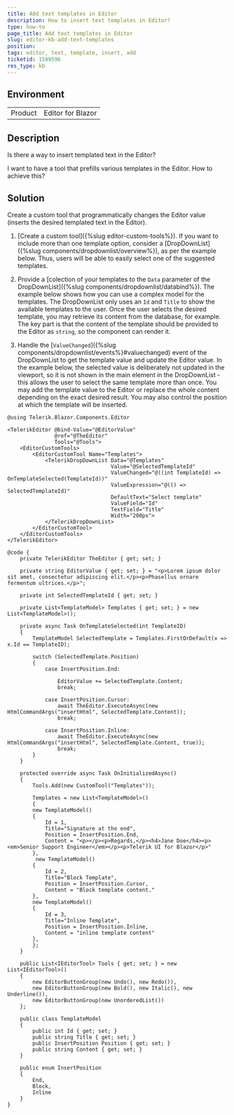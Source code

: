 ```yaml
---
title: Add text templates in Editor
description: How to insert text templates in Editor?
type: how-to
page_title: Add text templates in Editor
slug: editor-kb-add-text-templates
position: 
tags: editor, text, template, insert, add
ticketid: 1589596
res_type: kb
---
```


## Environment
<table>
	<tbody>
		<tr>
			<td>Product</td>
			<td>Editor for Blazor</td>
		</tr>
	</tbody>
</table>


## Description

Is there a way to insert templated text in the Editor?

I want to have a tool that prefills various templates in the Editor. How to achieve this?

## Solution

Create a custom tool that programmatically changes the Editor value (inserts the desired templated text in the Editor).

1. [Create a custom tool]({%slug editor-custom-tools%}). If you want to include more than one template option, consider a [DropDownList]({%slug components/dropdownlist/overview%}), as per the example below. Thus, users will be able to easily select one of the suggested templates.

1. Provide a [colection of your templates to the `Data` parameter of the DropDownList]({%slug components/dropdownlist/databind%}). The example below shows how you can use a complex model for the templates. The DropDownList only uses an `Id` and `Title` to show the available templates to the user. Once the user selects the desired template, you may retrieve its content from the database, for example. The key part is that the content of the template should be provided to the Editor as `string`, so the component can render it.

1. Handle the [`ValueChanged`]({%slug components/dropdownlist/events%}#valuechanged) event of the DropDownList to get the template value and update the Editor value. In the example below, the selected value is deliberately not updated in the viewport, so it is not shown in the main element in the DropDownList - this allows the user to select the same template more than once. You may add the template value to the Editor or replace the whole content depending on the exact desired result. You may also control the position at which the template will be inserted.

````CSHTML
@using Telerik.Blazor.Components.Editor

<TelerikEditor @bind-Value="@EditorValue"
               @ref="@TheEditor"
               Tools="@Tools">
    <EditorCustomTools>
        <EditorCustomTool Name="Templates">
            <TelerikDropDownList Data="@Templates"
                                 Value="@SelectedTemplateId"
                                 ValueChanged="@((int TemplateId) => OnTemplateSelected(TemplateId))"
                                 ValueExpression="@(() => SelectedTemplateId)"
                                 DefaultText="Select template"
                                 ValueField="Id"
                                 TextField="Title"
                                 Width="200px">
            </TelerikDropDownList>
        </EditorCustomTool>
    </EditorCustomTools>
</TelerikEditor>

@code {
    private TelerikEditor TheEditor { get; set; }

    private string EditorValue { get; set; } = "<p>Lorem ipsum dolor sit amet, consectetur adipiscing elit.</p><p>Phasellus ornare fermentum ultrices.</p>";

    private int SelectedTemplateId { get; set; }

    private List<TemplateModel> Templates { get; set; } = new List<TemplateModel>();

    private async Task OnTemplateSelected(int TemplateID)
    {
        TemplateModel SelectedTemplate = Templates.FirstOrDefault(x => x.Id == TemplateID);

        switch (SelectedTemplate.Position)
        {
            case InsertPosition.End:

                EditorValue += SelectedTemplate.Content;
                break;

            case InsertPosition.Cursor:
                await TheEditor.ExecuteAsync(new HtmlCommandArgs("insertHtml", SelectedTemplate.Content));
                break;

            case InsertPosition.Inline:
                await TheEditor.ExecuteAsync(new HtmlCommandArgs("insertHtml", SelectedTemplate.Content, true));
                break;
        }
    }

    protected override async Task OnInitializedAsync()
    {
        Tools.Add(new CustomTool("Templates"));

        Templates = new List<TemplateModel>()
        {
        new TemplateModel()
        {
            Id = 1,
            Title="Signature at the end",
            Position = InsertPosition.End,
            Content = "<p></p><p>Regards,</p><h4>Jane Doe</h4><p><em>Senior Support Engineer</em></p><p>Telerik UI for Blazor</p>"
        },
         new TemplateModel()
        {
            Id = 2,
            Title="Block Template",
            Position = InsertPosition.Cursor,
            Content = "Block template content."
        },
        new TemplateModel()
        {
            Id = 3,
            Title="Inline Template",
            Position = InsertPosition.Inline,
            Content = "inline template content"
        },
        };
    }

    public List<IEditorTool> Tools { get; set; } = new List<IEditorTool>()
    {
        new EditorButtonGroup(new Undo(), new Redo()),
        new EditorButtonGroup(new Bold(), new Italic(), new Underline()),
        new EditorButtonGroup(new UnorderedList())
    };

    public class TemplateModel
    {
        public int Id { get; set; }
        public string Title { get; set; }
        public InsertPosition Position { get; set; }
        public string Content { get; set; }
    }

    public enum InsertPosition
    {
        End,
        Block,
        Inline
    }
}
````

